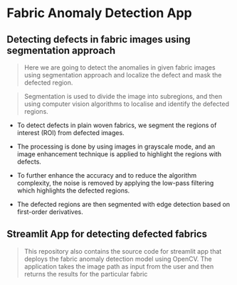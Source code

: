 # Fabric Anomaly Detection App

## Detecting defects in fabric images using segmentation approach

>   Here we are going to detect the anomalies in given fabric images using segmentation approach and localize the defect and mask the defected region.

>  Segmentation is used to divide the image into subregions, and then using computer vision algorithms to localise and identify the defected regions.

   -  To detect defects in plain woven fabrics, we segment the regions of interest (ROI) from defected images.

   -  The processing is done by using images in grayscale mode, and an image enhancement technique is applied to highlight the regions with defects. 

   - To further enhance the accuracy and to reduce the algorithm complexity, the noise is removed by applying the low-pass filtering which highlights the defected regions. 

   - The defected regions are then segmented with edge detection based on first-order derivatives. 
   
   
## Streamlit App for detecting defected fabrics
> This repository also contains the source code for streamlit app that deploys the fabric anomaly detection model using OpenCV.
> The application takes the image path as input from the user and then returns the results for the particular fabric
